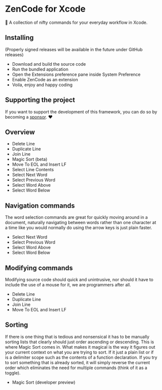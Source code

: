 # ZenCode for Xcode
🔨 A collection of nifty commands for your everyday workflow in Xcode.

## Installing

(Properly signed releases will be available in the future under GitHub releases)

- Download and build the source code
- Run the bundled application
- Open the Extensions preference pane inside System Preference
- Enable ZenCode as an extension
- Voila, enjoy and happy coding

## Supporting the project

If you want to support the development of this framework, you can do so by becoming a [sponsor](https://github.com/sponsors/zenangst). ❤️

## Overview

- Delete Line
- Duplicate Line
- Join Line
- Magic Sort (beta)
- Move To EOL and Insert LF
- Select Line Contents
- Select Next Word
- Select Previous Word
- Select Word Above
- Select Word Below

## Navigation commands

The word selection commands are great for quickly moving around in a document,
naturally navigating between words rather than one character at a time like you would
normally do using the arrow keys is just plain faster.

- Select Next Word
- Select Previous Word
- Select Word Above
- Select Word Below

## Modifying commands

Modifying source code should quick and unintrusive, nor should it have to include the
use of a mouse for it, we are programmers after all.

- Delete Line
- Duplicate Line
- Join Line
- Move To EOL and Insert LF

## Sorting

If there is one thing that is tedious and nonsensical it has to be manually sorting lists that clearly should just order ascending or descending. This is where Magic Sort comes in. What makes it magical is the way it figures out your current context on what you are trying to sort. If it just a plain list or if is a delimiter scope such as the contents of a function declaration. If you try to sort something that is already sorted, it will simply reverse the current order which eliminates the need for multiple commands (think of it as a toggle).

- Magic Sort (developer preview)
